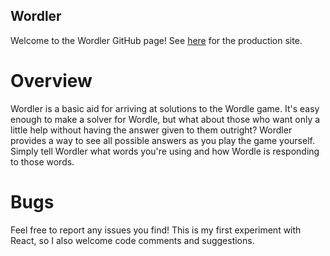## Wordler

Welcome to the Wordler GitHub page! See [here](https://wordler.dev) for the production site.

# Overview

Wordler is a basic aid for arriving at solutions to the Wordle game. It's easy enough to make a solver for Wordle, but what about those who want only a little help without having the answer given to them outright? Wordler provides a way to see all possible answers as you play the game yourself. Simply tell Wordler what words you're using and how Wordle is responding to those words.

# Bugs

Feel free to report any issues you find! This is my first experiment with React, so I also welcome code comments and suggestions.
